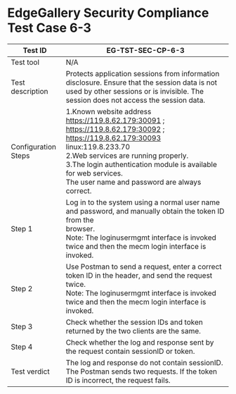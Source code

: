 # EdgeGallery Security Compliance Test Case 6-3

|Test ID   |EG-TST-SEC-CP-6-3   |
| ------------ | ------------ |
|Test tool   |N/A    |
|Test  description   |Protects application sessions from information disclosure. Ensure that the session data is not used by other sessions or is invisible. The session does not access the session data.   |
|Configuration Steps   |1.Known website address<br> https://119.8.62.179:30091 ; https://119.8.62.179:30092 ;  https://119.8.62.179:30093 <br> linux:119.8.233.70  <br>2.Web services are running properly.<br>3.The login authentication module is available for web services.<br>The user name and password are always correct. |
|Step 1   |Log in to the system using a normal user name and password, and manually obtain the token ID from the<br> browser.<br>Note: The loginusermgmt interface is invoked twice and then the mecm login interface is invoked.   |
|Step 2   |Use Postman to send a request, enter a correct token ID in the header, and send the request twice.<br>Note: The loginusermgmt interface is invoked twice and then the mecm login interface is invoked.   |
|Step 3   |Check whether the session IDs and token returned by the two clients are the same.   |
|Step 4   |Check whether the log and response sent by the request contain sessionID or token.   |
|Test verdict   |The log and response do not contain sessionID. The Postman sends two requests. If the token ID is incorrect, the request fails.   |